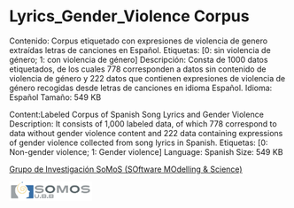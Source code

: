 # Lyrics_Gender_Violence Corpus
Contenido: Corpus etiquetado con expresiones de violencia de genero extraídas letras de canciones en Español.
Etiquetas: [0: sin violencia de género; 1: con violencia de género]
Descripción: Consta de 1000 datos etiquetados, de los cuales 778 corresponden a datos sin contenido de violencia de género y 222 datos que contienen expresiones de violencia de género recogidas desde letras de canciones en idioma Español.
Idioma: Español
Tamaño: 549 KB

Content:Labeled Corpus of Spanish Song Lyrics and Gender Violence
Description:  It consists of 1,000 labeled data, of which 778 correspond to data without gender violence content and 222 data containing expressions of gender violence collected from song lyrics in Spanish. 
Etiquetas: [0: Non-gender violence; 1: Gender violence]
Language: Spanish
Size: 549 KB

[Grupo de Investigación SoMoS (SOftware MOdelling & Science)](https://dsi.face.ubiobio.cl/somos/)

<img src="./images/somos_ubb.jpeg" width="150px" /> 
